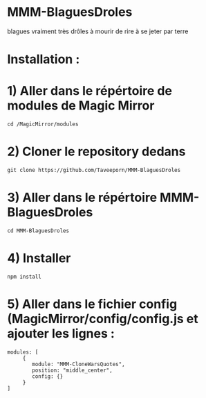 # MMM-BlaguesDroles
blagues vraiment très drôles à mourir de rire à se jeter par terre

# Installation : 

# 1) Aller dans le répértoire de modules de Magic Mirror
```cd /MagicMirror/modules```

# 2) Cloner le repository dedans
```git clone https://github.com/Taveeporn/MMM-BlaguesDroles```

# 3) Aller dans le répértoire MMM-BlaguesDroles
```cd MMM-BlaguesDroles```

# 4) Installer 
```npm install```

# 5) Aller dans le fichier config (MagicMirror/config/config.js et ajouter les lignes :
```
modules: [
	 {
		module: "MMM-CloneWarsQuotes",
		position: "middle_center",
		config: {}
	 }
]
```
